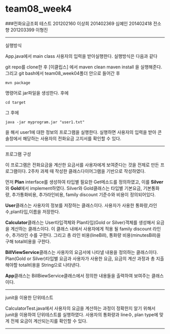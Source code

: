 
# team08_week4
###전화요금조회 테스트 
201202160 이상희
201402369 심예인
201402418 전소향
201203399 이형진

<hr/>
실행방식

App.java에서 main class 사용자의 입력을 받아실행한다. 실행방식은 다음과 같다

git repo를 clone한 후 
[이클립스] 에서 
maven clean
maven install
을 실행해준다. 그리고 git bash에서 team08_week04폴더 안으로 들어간 후

    mvn package

명령어로 jar파일을 생성한다.
후에

    cd target

그 후에
 
    java -jar myprogram.jar "user1.txt"

을 해서 user1에 대한 정보의 프로그램을 실행한다.
실행하면 사용자의 입력을 받아 콘솔창에서 해당하는 사용자의 전화요금 고지서를 확인할 수 있다. 

<hr/>
프로그램 구성

이 프로그램은 전화요금을 계산한 요금서를 사용자에게 보여준다는 것을 전제로 만든 프로그램이다. 2주차 과제 때 작성한 클래스다이어그램을 기반으로 작성하였다.

 먼저 **Plan** interface를 생성하여 타입별 필요한 Get메소드를 정의하였고, 이를 **Silver**와 **Gold**에서 implement하였다. Silver와 Gold클래스는 타입별 기본요금, 기본통화량, 추가통화비용, 추가라인비용, family discount 기준수와 비용이 정의되어있다.
 
 **User**클래스는 사용자의 정보를 저장하는 클래스이다. 사용자가 사용한 통화량,라인수,plan타입,이름을 저장한다. 
 
 **Calculator**클래스는 User타입객체와 Plan타입(Gold or Silver)객체를 생성해서 요금을 계산하는 클래스이다. 이 클래스 내에서 사용자에게 적용 될 family discount 라인수, 추가라인 수를 구한다. 그리고 총 라인 비용(lineBill), 통화량 비용(minutesBill)을 구해 total비용을 구한다.
  
 **BillViewService**클래스는  사용자의 요금서에 나타낼 내용을 정의하는 클래스이다. Plan(Gold or Silver)타입별 요금과 사용자가 사용한 요금, 요금의 계산 과정과 총 지출해야할 total비용을 String으로 나타낸다. 
 
 **App**클래스는 BillBiewService클래스에서 정의한 내용들을 출력하여 보여주는 클래스이다. 
 
 <hr/>
 
 junit을 이용한 단위테스트 
 
 CalculatorTest.java에서 사용자의 요금을 계산하는 과정이 정확한지 알기 위해서 junit을 이용하여 단위테스트를 실행하였다.
 사용자의 통화량과 line수, plan type에 맞게 전체 요금이 계산되는지를 확인할 수 있다.

<hr/>

